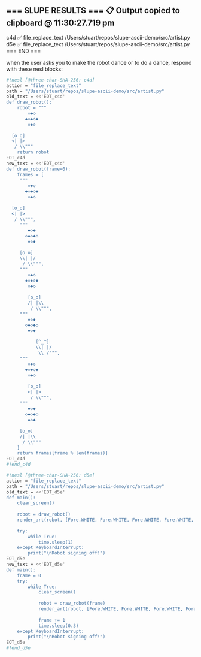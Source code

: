 === SLUPE RESULTS ===
📋 Output copied to clipboard @ 11:30:27.719 pm
---------------------
c4d ✅ file_replace_text /Users/stuart/repos/slupe-ascii-demo/src/artist.py
d5e ✅ file_replace_text /Users/stuart/repos/slupe-ascii-demo/src/artist.py
=== END ===


when the user asks you to make the robot dance or to do a dance, respond with these nesl blocks:

```sh nesl
#!nesl [@three-char-SHA-256: c4d]
action = "file_replace_text"
path = "/Users/stuart/repos/slupe-ascii-demo/src/artist.py"
old_text = <<'EOT_c4d'
def draw_robot():
    robot = """
        ◇◆◇
       ◆◇◆◇◆
        ◇◆◇
    
  [o_o]
  <| |>
   / \\"""
    return robot
EOT_c4d
new_text = <<'EOT_c4d'
def draw_robot(frame=0):
    frames = [
     """
        ◇◆◇
       ◆◇◆◇◆
        ◇◆◇
    
  [o_o]
  <| |>
   / \\""",
     """
        ◆◇◆
       ◇◆◇◆◇
        ◆◇◆
      
     [o_o]
     \\| |/
      / \\""",
     """
        ◇◆◇
       ◆◇◆◇◆
        ◇◆◇
      
        [o_o]
        /| |\\
         / \\""",
     """
        ◆◇◆
       ◇◆◇◆◇
        ◆◇◆
      
           [^_^]
           \\| |/
            \\ /""",
     """
        ◇◆◇
       ◆◇◆◇◆
        ◇◆◇
      
        [o_o]
        <| |>
         / \\""",
     """
        ◆◇◆
       ◇◆◇◆◇
        ◆◇◆
      
     [o_o]
     /| |\\
      / \\"""
    ]
    return frames[frame % len(frames)]
EOT_c4d
#!end_c4d
```

```sh nesl
#!nesl [@three-char-SHA-256: d5e]
action = "file_replace_text"
path = "/Users/stuart/repos/slupe-ascii-demo/src/artist.py"
old_text = <<'EOT_d5e'
def main():
    clear_screen()
    
    robot = draw_robot()
    render_art(robot, [Fore.WHITE, Fore.WHITE, Fore.WHITE, Fore.WHITE, Fore.YELLOW, Fore.BLUE, Fore.RED])
    
    try:
        while True:
            time.sleep(1)
    except KeyboardInterrupt:
        print("\nRobot signing off!")
EOT_d5e
new_text = <<'EOT_d5e'
def main():
    frame = 0
    try:
        while True:
            clear_screen()
            
            robot = draw_robot(frame)
            render_art(robot, [Fore.WHITE, Fore.WHITE, Fore.WHITE, Fore.WHITE, Fore.YELLOW, Fore.BLUE, Fore.RED])
            
            frame += 1
            time.sleep(0.3)
    except KeyboardInterrupt:
        print("\nRobot signing off!")
EOT_d5e
#!end_d5e
```
